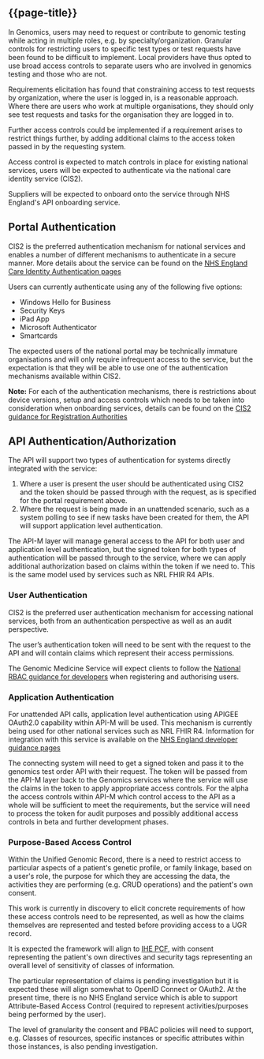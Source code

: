 ## {{page-title}}

In Genomics, users may need to request or contribute to genomic testing while acting in multiple roles, e.g. by specialty/organization. Granular controls for restricting users to specific test types or test requests have been found to be difficult to implement. Local providers have thus opted to use broad access controls to separate users who are involved in genomics testing and those who are not.

Requirements elicitation has found that constraining access to test requests by organization, where the user is logged in, is a reasonable approach. Where there are users who work at multiple organisations, they should only see test requests and tasks for the organisation they are logged in to. 

Further access controls could be implemented if a requirement arises to restrict things further, by adding additional claims to the access token passed in by the requesting system.

Access control is expected to match controls in place for existing national services, users will be expected to authenticate via the national care identity service (CIS2). 

Suppliers will be expected to onboard onto the service through NHS England's API onboarding service.

## Portal Authentication

CIS2 is the preferred authentication mechanism for national services and enables a number of different mechanisms to authenticate in a secure manner. More details about the service can be found on the [NHS England Care Identity Authentication pages](https://digital.nhs.uk/services/identity-and-access-management/nhs-care-identity-service-2/care-identity-authentication)

Users can currently authenticate using any of the following five options:
- Windows Hello for Business
- Security Keys
- iPad App
- Microsoft Authenticator
- Smartcards

The expected users of the national portal may be technically immature organisations and will only require infrequent access to the service, but the expectation is that they will be able to use one of the authentication mechanisms available
within CIS2.

**Note:** For each of the authentication mechanisms, there is restrictions about device versions, setup and access controls which needs to be taken into consideration when onboarding services, details can be found on the [CIS2 guidance for Registration Authorities](https://digital.nhs.uk/services/care-identity-service/applications-and-services/care-identity-management/user-guides/managing-non-smartcard-authenticators)

## API Authentication/Authorization

The API will support two types of authentication for systems directly integrated with the service:

1. Where a user is present the user should be authenticated using CIS2 and the token should be passed through with the request, as is specified for the portal requirement above.
2. Where the request is being made in an unattended scenario, such as a system polling to see if new tasks have been created for them, the API will support application level authentication.

The API-M layer will manage general access to the API for both user and application level authentication, but the signed token for both types of authentication will be passed through to the service, where we can apply additional authorization based on claims within the token if we need to. This is the same model used by services such as NRL FHIR R4 APIs.

### User Authentication

CIS2 is the preferred user authentication mechanism for accessing national services, both from an authentication perspective as well as an audit perspective. 

The user’s authentication token will need to be sent with the request to the API and will contain claims which represent their access permissions.

The Genomic Medicine Service will expect clients to follow the [National RBAC guidance for developers](https://digital.nhs.uk/developer/guides-and-documentation/security-and-authorisation/national-rbac-for-developers) when registering and authorising users.

### Application Authentication

For unattended API calls, application level authentication using APIGEE OAuth2.0 capability within API-M will be used. This mechanism is currently being used for other national services such as NRL FHIR R4. Information for integration with this service is available on the [NHS England developer guidance pages](https://digital.nhs.uk/developer/guides-and-documentation/security-and-authorisation/application-restricted-restful-apis-signed-jwt-authentication)

The connecting system will need to get a signed token and pass it to the genomics test order API with their request. The token will be passed from the API-M layer back to the Genomics services where the service will use the claims in the token to apply appropriate access controls. For the alpha the access controls within API-M which control access to the API as a whole will be sufficient to meet the requirements, but the service will need to process the token for audit purposes and possibly additional access controls in beta and further development phases.

### Purpose-Based Access Control

Within the Unified Genomic Record, there is a need to restrict access to particular aspects of a patient's genetic profile, or family linkage, based on a user's role, the purpose for which they are accessing the data, the activities they are performing (e.g. CRUD operations) and the patient's own consent. 

This work is currently in discovery to elicit concrete requirements of how these access controls need to be represented, as well as how the claims themselves are represented and tested before providing access to a UGR record. 

It is expected the framework will align to [IHE PCF](https://profiles.ihe.net/ITI/PCF/), with consent representing the patient's own directives and security tags representing an overall level of sensitivity of classes of information.

The particular representation of claims is pending investigation but it is expected these will align somewhat to OpenID Connect or OAuth2. At the present time, there is no NHS England service which is able to support Attribute-Based Access Control (required to represent activities/purposes being performed by the user).

The level of granularity the consent and PBAC policies will need to support, e.g. Classes of resources, specific instances or specific attributes within those instances, is also pending investigation.